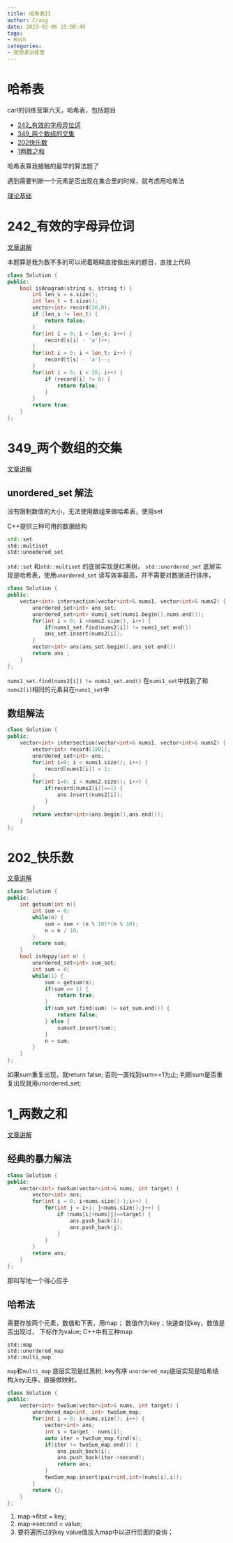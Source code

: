 ```yaml
---
title: 哈希表II
author: Craig
date: 2023-02-06 15:08:49
tags: 
- Hash
categories:
- 随想录训练营
---
```


# 哈希表
carl的训练营第六天，哈希表，包括题目
- [242_有效的字母异位词](https://leetcode.cn/problems/valid-anagram/submissions/)
- [349_两个数组的交集](https://leetcode.cn/problems/intersection-of-two-arrays/)
- [202快乐数](https://leetcode.cn/problems/happy-number/submissions/)
- [1两数之和](https://leetcode.cn/problems/two-sum/)

哈希表算我接触的最早的算法题了

遇到需要判断一个元素是否出现在集合里的时候，就考虑用哈希法

[理论基础](https://programmercarl.com/%E5%93%88%E5%B8%8C%E8%A1%A8%E7%90%86%E8%AE%BA%E5%9F%BA%E7%A1%80.html)

# 242_有效的字母异位词
[文章讲解](https://programmercarl.com/0242.%E6%9C%89%E6%95%88%E7%9A%84%E5%AD%97%E6%AF%8D%E5%BC%82%E4%BD%8D%E8%AF%8D.html)

本题算是我为数不多的可以闭着眼睛直接做出来的题目，直接上代码

```cpp
class Solution {
public:
    bool isAnagram(string s, string t) {
        int len_s = s.size();
        int len_t = t.size();
        vector<int> record(26,0);
        if (len_s != len_t) {
            return false;
        }
        for(int i = 0; i < len_s; i++) {
            record[s[i] - 'a']++;
        }
        for(int i = 0; i < len_t; i++) {
            record[t[s] - 'a']--;
        }
        for(int i = 0; i < 26; i++) {
            if (record[i] != 0) {
                return false;
            }
        }
        return true;
    }
};
```
# 349_两个数组的交集
[文章讲解](https://programmercarl.com/0349.%E4%B8%A4%E4%B8%AA%E6%95%B0%E7%BB%84%E7%9A%84%E4%BA%A4%E9%9B%86.html#_349-%E4%B8%A4%E4%B8%AA%E6%95%B0%E7%BB%84%E7%9A%84%E4%BA%A4%E9%9B%86)

## unordered_set 解法
没有限制数值的大小，无法使用数组来做哈希表，使用set

C++提供三种可用的数据结构
```cpp
std::set
std::multiset
std::unoedered_set
```
`std::set` 和`std::multiset` 的底层实现是红黑树，
`std::unordered_set` 底层实现是哈希表，使用`unordered_set` 读写效率最高，并不需要对数据进行排序，
```cpp
class Solution {
public:
    vector<int> intersection(vector<int>& nums1, vector<int>& nums2) {
        unordered_set<int> ans_set;
        unordered_set<int> nums1_set(nums1.begin(),nums.end());
        for(int i = 0; i <nums2.size(), i++) {
            if(nums1_set.find(nums2[i]) != nums1_set.end())
            ans_set.insert(nums2[i]);
        }
        vector<int> ans(ans_set.begin(),ans_set.end())
        return ans ;
    }
};
```
`nums1_set.find(nums2[i]) != nums1_set.end()` 在`nums1_set`中找到了和`nums2[i]`相同的元素且在`nums1_set`中
## 数组解法
```cpp
class Solution {
public:
    vector<int> intersection(vector<int>& nums1, vector<int>& nums2) {
        vector<int> record(1001);
        unordered_set<int> ans;
        for(int i=0; i < nums1.size(); i++) {
            record[nums1[i]] = 1;
        }
        for(int i=0; i < nums2.size(); i++) {
            if(record[nums2[i]]==1) {
                ans.insert(nums2[i]);
            }
        }
        return vector<int>(ans.begin(),ans.end());
    }
};
```
# 202_快乐数
[文章讲解](https://programmercarl.com/0202.%E5%BF%AB%E4%B9%90%E6%95%B0.html)
```cpp
class Solution {
public:
    int getsum(int n){
        int sum = 0;
        while(n) {
            sum = sum + (n % 10)*(n % 10);
            n = n / 10;
        }
        return sum;
    }
    bool isHappy(int n) {
        unordered_set<int> sum_set;
        int sum = 0;
        while(1) {
            sum = getsum(n);
            if(sum == 1) {
                return true;
            } 
            if(sum_set.find(sum) != set_sum.end()) {
                return false;
            } else {
                sumset.insert(sum);
            }
            n = sum;
        }
    }
};
```
如果sum重复出现，就return false;
否则一直找到sum==1为止;
判断sum是否重复出现就用unordered_set;

# 1_两数之和
[文章讲解](https://programmercarl.com/0001.%E4%B8%A4%E6%95%B0%E4%B9%8B%E5%92%8C.html#_1-%E4%B8%A4%E6%95%B0%E4%B9%8B%E5%92%8C)

## 经典的暴力解法
```cpp
class Solution {
public:
    vector<int> twoSum(vector<int>& nums, int target) {
        vector<int> ans;
        for(int i = 0; i<nums.size()-1;i++) {
            for(int j = i+1; j<nums.size();j++) {
                if (nums[i]+nums[j]==target) {
                    ans.push_back(i);
                    ans.push_back(j);
                }
            }
        }
        return ans;
    }
};
```
那叫写地一个得心应手
## 哈希法
需要存放两个元素，数值和下表，用map；
数值作为key；快速查找key，数值是否出现过，
下标作为value;
C++中有三种map
```
std::map
std::unordered_map
std::multi_map
```
`map`和`multi_map` 底层实现是红黑树; key有序
`unordered_map`底层实现是哈希结构,key无序，直接做映射。

```cpp
class Solution {
public:
    vector<int> twoSum(vector<int>& nums, int target) {
        unordered_map<int, int> twoSum_map;
        for(int i = 0; i<nums.size(); i++) {
            vector<int> ans;
            int s = target - nums[i];
            auto iter = twoSum_map.find(s);
            if(iter != twoSum_map.end()) {
                ans.push_back(i);
                ans.push_back(iter->second);
                return ans;
            }
            twoSum_map.insert(pair<int,int>(nums[i],i));
        }
        return {};
    }
};
```
1. map->fitst = key;
2. map->second = value;
3. 要将遍历过的key value值放入map中以进行后面的查询；







